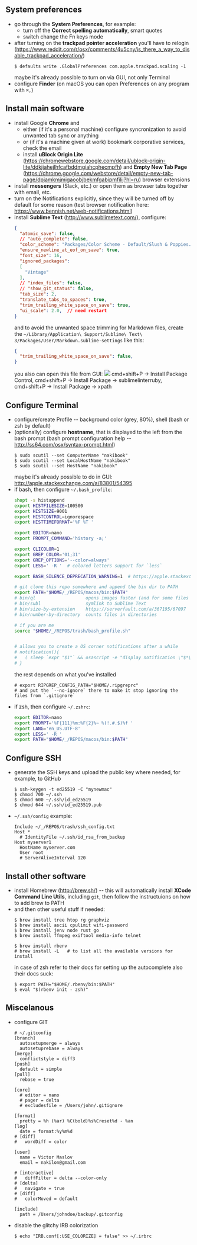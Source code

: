 ## System preferences

* go through the **System Preferences**, for example:
  * turn off the **Correct spelling automatically**, smart quotes
  * switch change the Fn keys mode
* after turning on the **trackpad pointer acceleration** you'll have to relogin (https://www.reddit.com/r/osx/comments/4u5cny/is_there_a_way_to_disable_trackpad_acceleration/)
  ```console
  $ defaults write .GlobalPreferences com.apple.trackpad.scaling -1
  ```
  maybe it's already possible to turn on via GUI, not only Terminal
* configure **Finder** (on macOS you can open Preferences on any program with `⌘,`)

## Install main software

* install Google **Chrome** and
  * either (if it's a personal machine) configure syncronization to avoid unwanted tab sync or anything
  * or (if it's a machine given at work) bookmark corporative services, check the email
  * install **uBlock Origin Lite** (https://chromewebstore.google.com/detail/ublock-origin-lite/ddkjiahejlhfcafbddmgiahcphecmpfh) and **Empty New Tab Page** (https://chrome.google.com/webstore/detail/empty-new-tab-page/dpjamkmjmigaoobjbekmfgabipmfilij?hl=ru) browser extensions
* install **messengers** (Slack, etc.) or open them as browser tabs together with email, etc.
* turn on the Notifications explicitly, since they will be turned off by default for some reason (test browser notification here: https://www.bennish.net/web-notifications.html)
* install **Sublime Text** (http://www.sublimetext.com/), configure:
  ```json
  {
    "atomic_save": false,
    // "auto_complete": false,
    "color_scheme": "Packages/Color Scheme - Default/Slush & Poppies.tmTheme",
    "ensure_newline_at_eof_on_save": true,
    "font_size": 16,
    "ignored_packages":
    [
      "Vintage"
    ],
    // "index_files": false,
    // "show_git_status": false,
    "tab_size": 2,
    "translate_tabs_to_spaces": true,
    "trim_trailing_white_space_on_save": true,
    "ui_scale": 2.0,  // need restart
  }
  ```
  and to avoid the unwanted space trimming for Markdown files, create the `~/Library/Application\ Support/Sublime\ Text\ 3/Packages/User/Markdown.sublime-settings` like this:
  ```json
  {
    "trim_trailing_white_space_on_save": false,
  }
  ```
  you also can open this file from GUI: ![](https://i.imgur.com/RWFBSbq.png)
  cmd+shift+P -> Install Package Control, cmd+shift+P -> Install Package -> sublimelinterruby, cmd+shift+P -> Install Package -> xpath

## Configure Terminal

* configure/create Profile -- background color (grey, 80%), shell (bash or zsh by default)
* (optionally) configure **hostname**, that is displayed to the left from the bash prompt (bash prompt configuration help -- http://ss64.com/osx/syntax-prompt.html)
  ```console
  $ sudo scutil --set ComputerName "nakibook"
  $ sudo scutil --set LocalHostName "nakibook"
  $ sudo scutil --set HostName "nakibook"
  ```
  maybe it's already possible to do in GUI: http://apple.stackexchange.com/a/83801/54395
* if bash, then configure `~/.bash_profile`:
  ```bash
  shopt -s histappend
  export HISTFILESIZE=100500
  export HISTSIZE=9001
  export HISTCONTROL=ignorespace
  export HISTTIMEFORMAT='%F %T '

  export EDITOR=nano
  export PROMPT_COMMAND='history -a;'

  export CLICOLOR=1
  export GREP_COLOR='01;31'
  export GREP_OPTIONS='--color=always'
  export LESS=' -R '  # colored letters support for `less`

  export BASH_SILENCE_DEPRECATION_WARNING=1  # https://apple.stackexchange.com/q/371997/54395

  # git clone this repo somewhere and append the bin dir to PATH
  export PATH="$HOME/_/REPOS/macos/bin:$PATH"
  # bin/ql                   opens images faster (and for some files such as .obj even more correctly), than a `open` app
  # bin/subl                 symlink to Sublime Text
  # bin/size-by-extension    https://serverfault.com/a/367195/67097
  # bin/number-by-directory  counts files in directories

  # if you are me
  source "$HOME/_/REPOS/trash/bash_profile.sh"


  # allows you to create a OS corner notifications after a while
  # notification(){
  #   ( sleep `expr "$1"` && osascript -e "display notification \"$*\" with Title \"Notification from Terminal\"" )&
  # }
  ```
  the rest depends on what you've installed
  ```
  # export RIPGREP_CONFIG_PATH="$HOME/.ripgreprc"
  # and put the `--no-ignore` there to make it stop ignoring the files from `.gitignore`
  ```
* if zsh, then configure `~/.zshrc`:
  ```bash
  export EDITOR=nano
  export PROMPT='%F{111}%m:%F{2}%~ %(!.#.$)%f '
  export LANG='en_US.UTF-8'
  export LESS=' -R '
  export PATH="$HOME/_/REPOS/macos/bin:$PATH"
  ```

## Configure SSH

* generate the SSH keys and upload the public key where needed, for example, to GitHub
  ```console
  $ ssh-keygen -t ed25519 -C "mynewmac"
  $ chmod 700 ~/.ssh
  $ chmod 600 ~/.ssh/id_ed25519
  $ chmod 644 ~/.ssh/id_ed25519.pub
  ```
* `~/.ssh/config` example:
  ```
  Include ~/_/REPOS/trash/ssh_config.txt
  Host *
    # IdentityFile ~/.ssh/id_rsa_from_backup
  Host myserver1
    HostName myserver.com
    User root
    # ServerAliveInterval 120
  ```

## Install other software

* install Homebrew (http://brew.sh/) -- this will automatically install **XCode Command Line Utils**, including `git`, then follow the instructuions on how to add brew to PATH
* and then other useful stuff if needed:
  ```console
  $ brew install tree htop rg graphviz
  $ brew install ascii cpulimit wifi-password
  $ brew install jenv node rust go
  $ brew install ffmpeg exiftool media-info telnet
  ```
  ```console
  $ brew install rbenv
  # brew install -L   # to list all the available versions for install
  ```
  in case of zsh refer to their docs for setting up the autocomplete
  also their docs suck:
  ```console
  $ export PATH="$HOME/.rbenv/bin:$PATH"
  $ eval "$(rbenv init - zsh)"
  ```

## Miscelanous

* configure GIT
  ```
  # ~/.gitconfig
  [branch]
    autosetupmerge = always
    autosetuprebase = always
  [merge]
    conflictstyle = diff3
  [push]
    default = simple
  [pull]
    rebase = true

  [core]
    # editor = nano
    # pager = delta
    # excludesfile = /Users/john/.gitignore

  [format]
    pretty = %h (%ar) %C(bold)%s%Creset%d - %an
  [log]
    date = format:%y%m%d
  # [diff]
  #   wordDiff = color

  [user]
    name = Victor Maslov
    email = nakilon@gmail.com

  # [interactive]
  #   diffFilter = delta --color-only
  # [delta]
  #   navigate = true
  # [diff]
  #   colorMoved = default

  [include]
    path = /Users/johndoe/backup/.gitconfig
  ```
* disable the glitchy IRB colorization
  ```console
  $ echo "IRB.conf[:USE_COLORIZE] = false" >> ~/.irbrc
  ```
